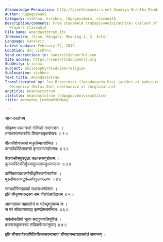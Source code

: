 ```yaml
---
Acknowledge-Permission: http://granthamandira.net Gaudiya Grantha Mandira
Author: Rupagoswami
Category: vishhnu, krishna, rUpagosvAmin, stavamAlA
Description/comments: From stavamAlA (rUpagosvAmivirachitA) Garland of Devotional
  Prayers stavamAlA
File name: Anandastotram.itx
Indexextra: (Scan, Bengali, Meaning 1, 2, Info)
Language: Sanskrit
Latest update: February 22, 2019
Location: doc_vishhnu
Send corrections to: Sanskrit@cheerful.com
Site access: https://sanskritdocuments.org
SubDeity: krishna
Subject: philosophy/hinduism/religion
Sublocation: vishhnu
Text title: Anandastotram
Transliterated by: Jan Brzezinski (Jagadananda Das) jankbrz at yahoo.com and Neal
  Delmonico (Nitai Das) ndelmonico at sbcglobal.net
engtitle: Anandastotram
itxtitle: Anandastotram (rUpagosvAmivirachitam)
title: आनन्दस्तोत्रम् (रूपगोस्वामिविरचितम्)

---
```

  
 आनन्दस्तोत्रम्   
  
श्रीकृष्णः परमानन्दो गोविन्दो नन्दनन्दनः ।  
तमालश्यामलरुचिः शिखण्डकृतशेखरः ॥ १॥  
  
पीतकौशेयवसनो मधुरस्मितशोभितः ।  
कन्दर्पकोटिलावण्यो वृन्दारण्यमहोत्सवः ॥ २॥  
  
वैजयन्तीस्फुरद्वक्षाः कक्षात्तलगुडोत्तमः ।  
कुञ्जापितरतिर्गुञ्जापुञ्जमञ्जुलकण्ठकः ॥ ३॥  
  
कर्णिकाराढ्यकर्णश्रीधृतिस्वर्णाभवर्णकः ।  
मुरलीवादनपटुर्वल्लवीकुलवल्लभः ॥ ४॥  
  
गान्धर्वाप्तिमहापर्वा राधाराधनपेशलः ।  
 इति श्रीकृष्णचन्द्रस्य नाम विंशतिसञ्ज्ञितम् ॥ ५॥  
  
आनन्दाख्यं महास्तोत्रं यः पठेच्छृणुयाच्च यः ।  
स परं सौख्यमासाद्य कृष्णप्रेमसमन्वितः ॥ ६॥  
  
सर्वलोकप्रियो भूत्वा सद्गुणावलिभूषितः ।  
व्रजराजकुमारस्य सन्निकर्षमवाप्नुयात् ॥ ७॥  
  
इति श्रीरूपगोस्वामिविरचितस्तवमालायां श्रीमहानन्दाख्यस्तोत्रं समाप्तम् ।  
  
  
  
